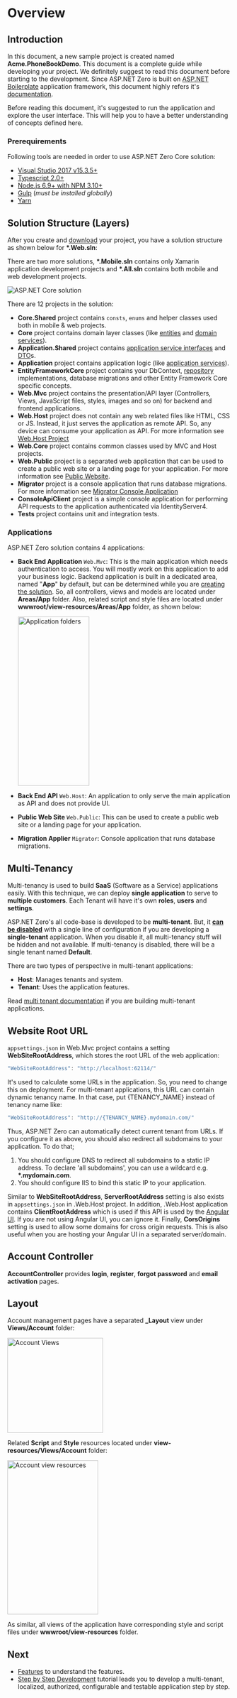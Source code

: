 # Overview

## Introduction

In this document, a new sample project is created named **Acme.PhoneBookDemo**. This document is a complete guide while developing your project. We definitely suggest to read this document before starting to the development. Since ASP.NET Zero is built on [ASP.NET Boilerplate](https://aspnetboilerplate.com/) application framework, this document highly refers it's [documentation](https://aspnetboilerplate.com/Pages/Documents).

Before reading this document, it's suggested to run the application and explore the user interface. This will help you to have a better understanding of concepts defined here.

### Prerequirements

Following tools are needed in order to use ASP.NET Zero Core solution:

- [Visual Studio 2017 v15.3.5+](https://www.visualstudio.com)
- [Typescript 2.0+](https://www.microsoft.com/en-us/download/details.aspx?id=48593)
- [Node.js 6.9+ with NPM 3.10+](https://nodejs.org/en/download/)
- [Gulp](https://www.npmjs.com/package/gulp) (*must be installed globally*)
- [Yarn](https://yarnpkg.com/)

## Solution Structure (Layers)

After you create and [download](https://aspnetzero.com/Download) your project, you have a solution structure as shown below for **\*.Web.sln**:

There are two more solutions, **\*.Mobile.sln** contains only Xamarin application development projects and **\*.All.sln** contains both mobile and web development projects.

<img src="images/solution-overall-core-5.png" alt="ASP.NET Core solution" class="img-thumbnail" />

There are 12 projects in the solution:

- **Core.Shared** project contains `consts`, `enums` and helper classes used both in mobile & web projects.
- **Core** project contains domain layer classes (like [entities](https://aspnetboilerplate.com/Pages/Documents/Entities) and [domain services](https://aspnetboilerplate.com/Pages/Documents/Domain-Services)).
- **Application.Shared** project contains [application service interfaces](https://aspnetboilerplate.com/Pages/Documents/Application-Services#DocIApplicationServiceInterface) and [DTO](https://aspnetboilerplate.com/Pages/Documents/Data-Transfer-Objects)s.
- **Application** project contains application logic (like [application services](https://aspnetboilerplate.com/Pages/Documents/Application-Services)).
- **EntityFrameworkCore** project contains your DbContext, [repository](https://aspnetboilerplate.com/Pages/Documents/Repositories) implementations, database migrations and other Entity Framework Core specific concepts.
- **Web.Mvc** project contains the presentation/API layer (Controllers, Views, JavaScript files, styles, images and so on) for backend and frontend applications.
- **Web.Host** project does not contain any web related files like HTML, CSS or JS. Instead, it just serves the application as remote API. So, any device can consume your application as API. For more information see [Web.Host Project](Features-Mvc-Core-Web-Host-Project)
- **Web.Core** project contains common classes used by MVC and Host projects.
- **Web.Public** project is a separated web application that can be used to create a public web site or a landing page for your application. For more information see [Public Website](Public-Website).
- **Migrator** project is a console application that runs database migrations. For more information see [Migrator Console Application](Migrator-Console-Application)
- **ConsoleApiClient** project is a simple console application for performing API requests to the application  authenticated via IdentityServer4.
- **Tests** project contains unit and integration tests.

### Applications

ASP.NET Zero solution contains 4 applications:

- **Back End Application** `Web.Mvc`: This is the main application which needs authentication to access. You will mostly work on this application to add your business logic. Backend application is built in a dedicated area, named "**App**" by default, but can be determined while you are [creating the solution](Getting-Started-Core). So, all controllers, views and models are located under **Areas/App** folder. Also, related script and style files are located under **wwwroot/view-resources/Areas/App** folder, as shown below:

  <img src="images/app-folders-core.png" alt="Application folders" class="img-thumbnail" width="161" height="381" />

- **Back End API** `Web.Host`: An application to only serve the main application as API and does not provide UI.

- **Public Web Site** `Web.Public`: This can be used to create a public web site or a landing page for your application.

- **Migration Applier** `Migrator`: Console application that runs database migrations.

## Multi-Tenancy

Multi-tenancy is used to build **SaaS** (Software as a Service) applications easily. With this technique, we can deploy **single application** to serve to **multiple customers**. Each Tenant will have it's own **roles**, **users** and **settings**. 

ASP.NET Zero's all code-base is developed to be **multi-tenant**. But, it [**can be disabled**](Getting-Started-Core#multi-tenancy) with a single line of configuration if you are developing a **single-tenant** application. When you disable it, all multi-tenancy stuff will be hidden and not available. If multi-tenancy is disabled, there will be a single tenant named **Default**.

There are two types of perspective in multi-tenant applications:

- **Host**: Manages tenants and system.
- **Tenant**: Uses the application features.

Read [multi tenant documentation](https://aspnetboilerplate.com/Pages/Documents/Multi-Tenancy) if you are building multi-tenant applications.

## Website Root URL

`appsettings.json` in Web.Mvc project contains a setting **WebSiteRootAddress**, which stores the root URL of the web application:

```csharp
"WebSiteRootAddress": "http://localhost:62114/"
```



It's used to calculate some URLs in the application. So, you need to change this on deployment. For multi-tenant applications, this URL can contain dynamic tenancy name. In that case, put {TENANCY\_NAME} instead of tenancy name like:

```csharp
"WebSiteRootAddress": "http://{TENANCY_NAME}.mydomain.com/"
```

Thus, ASP.NET Zero can automatically detect current tenant from URLs. If you configure it as above, you should also redirect all subdomains to your application. To do that;

1. You should configure DNS to redirect all subdomains to a static IP address. To declare 'all subdomains', you can use a wildcard e.g.
   **\*.mydomain.com**.
2. You should configure IIS to bind this static IP to your application.

Similar to **WebSiteRootAddress**, **ServerRootAddress** setting is also exists in `appsettings.json` in .Web.Host project. In addition, .Web.Host application contains **ClientRootAddress** which is used if this API
is used by the [Angular UI](Developing-Step-By-Step-Angular-Introduction). If you are not using Angular UI, you can ignore it. Finally, **CorsOrigins** setting is used to allow some domains for cross origin requests. This is also useful when you are hosting your Angular UI in a separated server/domain.

## Account Controller

**AccountController** provides **login**, **register**, **forgot password** and **email activation** pages.

## Layout

Account management pages have a separated **\_Layout** view under **Views/Account** folder:

<img src="images/account-views-core-v2.png" alt="Account Views" class="img-thumbnail" width="216" height="214" />

Related **Script** and **Style** resources located under **view-resources/Views/Account** folder:

<img src="images/account-views-core-resources.png" alt="Account view resources" class="img-thumbnail" width="205" height="347" />

As similar, all views of the application have corresponding style and script files under **wwwroot/view-resources** folder.

##  Next

- [Features](Features-Mvc-Core) to understand the features.
- [Step by Step Development](Developing-Step-By-Step-Core-Introduction) tutorial leads you to develop a multi-tenant, localized, authorized, configurable and testable application step by step.